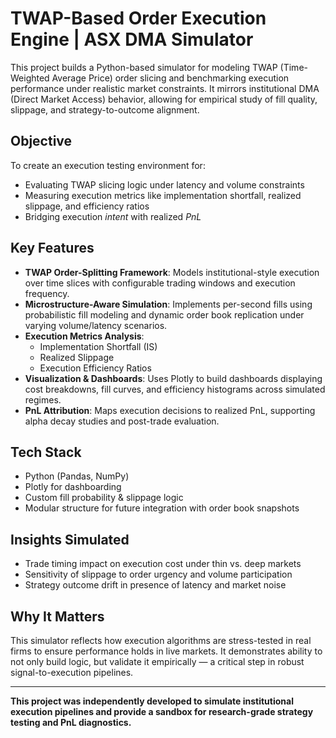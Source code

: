 # TWAP-Based Order Execution Engine | ASX DMA Simulator

This project builds a Python-based simulator for modeling TWAP (Time-Weighted Average Price) order slicing and benchmarking execution performance under realistic market constraints. It mirrors institutional DMA (Direct Market Access) behavior, allowing for empirical study of fill quality, slippage, and strategy-to-outcome alignment.

## Objective

To create an execution testing environment for:
- Evaluating TWAP slicing logic under latency and volume constraints
- Measuring execution metrics like implementation shortfall, realized slippage, and efficiency ratios
- Bridging execution *intent* with realized *PnL*

## Key Features

- **TWAP Order-Splitting Framework**: Models institutional-style execution over time slices with configurable trading windows and execution frequency.
- **Microstructure-Aware Simulation**: Implements per-second fills using probabilistic fill modeling and dynamic order book replication under varying volume/latency scenarios.
- **Execution Metrics Analysis**:
  - Implementation Shortfall (IS)
  - Realized Slippage
  - Execution Efficiency Ratios
- **Visualization & Dashboards**: Uses Plotly to build dashboards displaying cost breakdowns, fill curves, and efficiency histograms across simulated regimes.
- **PnL Attribution**: Maps execution decisions to realized PnL, supporting alpha decay studies and post-trade evaluation.

## Tech Stack

- Python (Pandas, NumPy)
- Plotly for dashboarding
- Custom fill probability & slippage logic
- Modular structure for future integration with order book snapshots

## Insights Simulated

- Trade timing impact on execution cost under thin vs. deep markets
- Sensitivity of slippage to order urgency and volume participation
- Strategy outcome drift in presence of latency and market noise

## Why It Matters

This simulator reflects how execution algorithms are stress-tested in real firms to ensure performance holds in live markets. It demonstrates ability to not only build logic, but validate it empirically — a critical step in robust signal-to-execution pipelines.

---

**This project was independently developed to simulate institutional execution pipelines and provide a sandbox for research-grade strategy testing and PnL diagnostics.**
